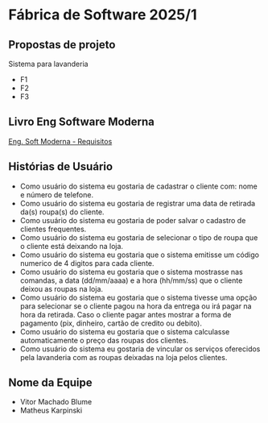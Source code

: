 # Fábrica de Software 2025/1 
## Propostas de projeto

Sistema para lavanderia
  - F1
  - F2
  - F3

## Livro Eng Software Moderna
[Eng. Soft Moderna - Requisitos](https://engsoftmoderna.info/cap3.html)

## Histórias de Usuário
- Como usuário do sistema eu gostaria de cadastrar o cliente com: nome e número de telefone.
- Como usuário do sistema eu gostaria de registrar uma data de retirada da(s) roupa(s) do cliente.
- Como usuário do sistema eu gostaria de poder salvar o cadastro de clientes frequentes.
- Como usuário do sistema eu gostaria de selecionar o tipo de roupa que o cliente está deixando na loja.
- Como usuário do sistema eu gostaria que o sistema emitisse um código numerico de 4 digitos para cada cliente.
- Como usuário do sistema eu gostaria que o sistema mostrasse nas comandas, a data (dd/mm/aaaa) e a hora (hh/mm/ss) que o cliente deixou as roupas na loja.
- Como usuário do sistema eu gostaria que o sistema tivesse uma opção para selecionar se o cliente pagou na hora da entrega ou irá pagar na hora da retirada. Caso o cliente pagar antes mostrar a forma de pagamento (pix, dinheiro, cartão de credito ou debito).
- Como usuário do sistema eu gostaria que o sistema calculasse automaticamente o preço das roupas dos clientes.
- Como usuário do sistema eu gostaria de vincular os serviços oferecidos pela lavanderia com as roupas deixadas na loja pelos clientes. 




## Nome da Equipe
- Vitor Machado Blume
- Matheus Karpinski